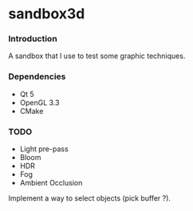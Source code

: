 sandbox3d
=========

### Introduction

A sandbox that I use to test some graphic techniques.

### Dependencies

- Qt 5
- OpenGL 3.3
- CMake

### TODO

- Light pre-pass
- Bloom
- HDR
- Fog
- Ambient Occlusion

Implement a way to select objects (pick buffer ?).
